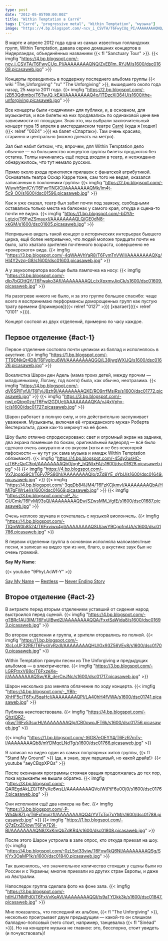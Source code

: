 ```yaml
---
type: post
date: "2012-05-05T00:00:00Z"
title: "Within Temptation в Carré"
tags: ["Carré", "progressive metal", "Within Temptation", "музыка"]
image: "https://4.bp.blogspot.com/-ncv_i_CSVTA/T6FwyCUq_PI/AAAAAAAAQNQ/ZvEB1m_RYJM/s1600/dsc01608.picasaweb.jpg"
---
```


В марте и апреле 2012 года одна из самых известных голландских групп, Within Temptation, давала серию домашних концертов в Нидерландах, объединённых названием {{< fl "Sanctuary Tour" >}}.
{{< imgfig "https://4.bp.blogspot.com/-ncv_i_CSVTA/T6FwyCUq_PI/AAAAAAAAQNQ/ZvEB1m_RYJM/s1600/dsc01608.picasaweb.jpg" >}}

<!--more-->

Концерты проводились в поддержку последнего альбома группы {{< wiki "The_Unforgiving" "ru" "The Unforgiving" >}}, вышедшего около года назад, 25 марта 2011 года.
{{< imgfig "https://2.bp.blogspot.com/-j2B53Qdtmbo/T6TwJQ_kEAI/AAAAAAAAQ4o/1TDzcXi364U/s1600/the-unforgiving.picasaweb.jpg" >}}

Все концерты были «сидячими» для публики, и, в основном, для музыкантов, и все билеты на них продавались по одинаковой цене вне зависимости от площадки. Зная это, мы выбрали заключительный концерт тура 15 апреля в амстердамском театре [Carré](http://www.carre.nl/) (куда я [ходил]({{< relref "0024" >}}) на балет «Спартак»). Там очень красиво, старинно и центрально (можно доехать на метро).

Зал был набит битком, что, впрочем, для Within Temptation дело обычное — на большинство концертов группы билеты продаются без остатка. Толпы начинались ещё перед входом в театр, и неожиданно обнаружилось, что тут немало русских.

Прямо около входа приютился прилавок с фанатской атрибутикой. Основатель театра Оскар Карре тоже, сам того не ведая, оказался записанным в поклонники группы:
{{< imgfig "https://2.bp.blogspot.com/-Wiywh5jmICY/T6FwrTNGICI/AAAAAAAAQMk/Im4t-5c9_O0/s1600/dsc01596.picasaweb.jpg" >}}

Как я уже сказал, театр был забит почти под завязку, свободными оставались только места на балконах у самого края, откуда и сцена-то почти не видна.
{{< imgfig "https://1.bp.blogspot.com/-bDYA-Lgtzjo/T6FwZSmauxI/AAAAAAAAQLQ/GE0dN8-xkGM/s1600/dsc01605.picasaweb.jpg" >}}

Непривычно видеть такой концерт в исторических интерьерах бывшего цирка, ещё более непривычно, что людей моложе тридцати почти не было, зато хватало зрителей почтенного возраста, совершенно не «рокерского» вида.
{{< imgfig "https://3.bp.blogspot.com/-4qWAAVhYaR8/T6FymTnVWiI/AAAAAAAAQXg/HI4Y2vzq-G8/s1600/dsc01603.picasaweb.jpg" >}}

А у звукооператора вообще была лампочка на носу:
{{< imgfig "https://3.bp.blogspot.com/-dIp7bGDttQY/T6Fwako3AfI/AAAAAAAAQLc/xXpxmvJiqCk/s1600/dsc01609.picasaweb.jpg" >}}

На разогреве никого не было, и за это группе большое спасибо: чаще всего я воспринимаю перформансы доморощенных групп как пустую трату времени ([примеров]({{< relref "0127" >}}) [хватает]({{< relref "0101" >}})).

Концерт состоял из двух отделений, примерно по часу каждое.

## Первое отделение {#act-1}

Первое отделение состояло почти целиком из баллад и исполнялось в акустике.
{{< imgfig "https://1.bp.blogspot.com/-TT9DNkQr4D8/T6FvgIcu6WI/AAAAAAAAQGQ/L38jwgWXlJQ/s1600/dsc01626.picasaweb.jpg" >}}

Вокалистка Шарон ден Адель (мама троих детей, между прочим — младшенькому, Логану, год всего) была, как обычно, неотразима.
{{< imgfig "https://4.bp.blogspot.com/-dV6SPlFyfJI/T6FyiJ8zh9I/AAAAAAAAQXE/RO9rrfMsiRs/s1600/dsc01772.picasaweb.jpg" >}}
{{< imgfig "https://3.bp.blogspot.com/-nwLoQtpq0zg/T6FwI2GDUeI/AAAAAAAAQKA/vJ4xVphx-ic/s1600/dsc01727.picasaweb.jpg" >}}

Шарон работает в полную силу, и это действительно заслуживает уважения. Музыканты, включая её «гражданского мужа» Роберта Вестерхольта, даже как-то меркнут на её фоне.

Шоу было отлично спродюсировано: свет и огромный экран на заднике, два экрана поменьше по бокам, оригинальный видеоряд — всё было сделано очень аккуратно и со вкусом (хотя и не без некоторой пафосности — ну тут уж сама музыка и имидж Within Temptation обязывают).
{{< imgfig "https://4.bp.blogspot.com/-45dy2usHC-c/T6FzQuC3ioI/AAAAAAAAQb0/pgF_hQNtxFA/s1600/dsc01628.picasaweb.jpg" >}}
{{< imgfig "https://4.bp.blogspot.com/-Vx7JpoaS9CI/T6Fv7PS80hI/AAAAAAAAQIo/zZd8YE_oYbU/s1600/dsc01649.picasaweb.jpg" >}}
{{< imgfig "https://4.bp.blogspot.com/-3qqDb84lJM4/T6FzKCjkmvI/AAAAAAAAQbA/HMj7gFWrLeI/s1600/dsc01669.picasaweb.jpg" >}}
{{< imgfig "https://3.bp.blogspot.com/-oP_7s-GUCmk/T6FvMj93sQI/AAAAAAAAQEw/SZwsMM_VgfE/s1600/dsc01687.picasaweb.jpg" >}}

Очень неплохо звучала и сочеталась с музыкой виолончель.
{{< imgfig "https://4.bp.blogspot.com/-TlQmW0b8524/T6Fxviwx4gI/AAAAAAAAQSU/awY9CgpfmUA/s1600/dsc01786.picasaweb.jpg" >}}

В первом отделении группа в основном исполняла малоизвестные песни, я записал на видео три из них, благо, в акустике звук был не очень громкий.

**Say My Name**:

{{< youtube "9PhyLAcWf-Y" >}}

[Say My Name](http://www.youtube.com/watch?v=9PhyLAcWf-Y) —
[Restless](http://www.youtube.com/watch?v=1Jjom20X4es) —
[Never Ending Story](http://www.youtube.com/watch?v=fooDdta4jGg)

## Второе отделение {#act-2}

В антракте перед вторым отделением уставший от сидения народ выстроился перед сценой.
{{< imgfig "https://4.bp.blogspot.com/-gTBRc1AU3IM/T6FxUlBwd2I/AAAAAAAAQQA/FxxtSaWjda8/s1600/dsc01693.picasaweb.jpg" >}}

Во втором отделении и группа, и зрители оторвались по полной.
{{< imgfig "https://1.bp.blogspot.com/-XlcLoUF32RE/T6FvsVyRzdI/AAAAAAAAQHU/Gx93Z56VEy8/s1600/dsc01700.picasaweb.jpg" >}}

Within Temptation грянули песни из The Unforgiving и предыдущих альбомов — в электричестве.
{{< imgfig "https://3.bp.blogspot.com/-LGRFtnxV68o/T6FxzeXe-jI/AAAAAAAAQSw/KB_derCeJNc/s1600/dsc01717.picasaweb.jpg" >}}

Шарон несколько раз меняла облачение по ходу концерта.
{{< imgfig "https://4.bp.blogspot.com/-_YBh-XhHF5c/T6FxJ5qaHcI/AAAAAAAAQPI/LA40hH4fVWA/s1600/dsc01741.picasaweb.jpg" >}}

Публика неистовствовала.
{{< imgfig "https://4.bp.blogspot.com/-QhzlQRZ-g5w/T6Fv53surHI/AAAAAAAAQIg/CB0owoJFT6k/s1600/dsc01756.picasaweb.jpg" >}}

{{< imgfig "https://1.bp.blogspot.com/-t6G87eOEYY4/T6FzR7mTv-I/AAAAAAAAQb8/mYDMqcLNdTg/s1600/dsc01766.picasaweb.jpg" >}}

Я записал на видео один из самых популярных хитов группы, {{< fl "Stand My Ground" >}} (да, я знаю, звук паршивый, но какой драйв!):
{{< youtube "aeyCBqpXPQs" >}}

После окончания программы стоячая овация продолжалась до тех пор, пока музыканты не вышли обратно.
{{< imgfig "https://3.bp.blogspot.com/-QAREgdAkLZ0/T6FyXe6wsLI/AAAAAAAAQVo/WtPtF6u0Oj0/s1600/dsc01767.picasaweb.jpg" >}}

Они исполнили ещё два номера на бис.
{{< imgfig "https://3.bp.blogspot.com/-P-Wh4kj8ZLg/T6FxfmujzfI/AAAAAAAAQQ4/YVTcToj7xYM/s1600/dsc01788.picasaweb.jpg" >}}
{{< imgfig "https://1.bp.blogspot.com/-Q7zEtxZOiow/T6Fw7E9I-BI/AAAAAAAAQN8/XxKmQbZdKR4/s1600/dsc01808.picasaweb.jpg" >}}

После этого Шарон устроила в зале опрос, кто откуда приехал на шоу.
{{< imgfig "https://4.bp.blogspot.com/-0zL5xt33vjw/T6Fxw1kQ6NI/AAAAAAAAQSg/SKYx3OaMP1k/s1600/dsc01840.picasaweb.jpg" >}}

Так выяснилось, что значительное количество стоящих у сцены были из России и с Украины; многие приехали из других стран Европы, и даже из Австралии.

Напоследок группа сделала фото на фоне зала.
{{< imgfig "https://3.bp.blogspot.com/-htIHJ7NMFd0/T6FxVvKeAVI/AAAAAAAAQQI/ts9aTYDkk3k/s1600/dsc01847.picasaweb.jpg" >}}

Мне показалось, что последний их альбом, {{< fl "The Unforgiving" >}}, несколько проигрывает двум предыдущим — какой-то он слишком балладно-попсовый (чего стоит, например, танцевалка {{< fl "Sinéad" >}}). Но на концерте музыка не главное: это, бесспорно, стоит увидеть (и почувствовать)!
